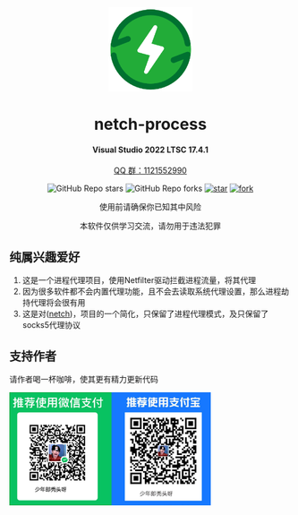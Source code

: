 <div align="center">
<p><img src="netch-process/netch-process/public/icon.png" height="150"></p> 

# netch-process
#### Visual Studio 2022 LTSC 17.4.1
<a href="https://jq.qq.com/?_wv=1027&k=ucoIVfz4" target="_blank">QQ 群：1121552990</a>

![GitHub Repo stars](https://img.shields.io/github/stars/snltty/netch-process?style=social)
![GitHub Repo forks](https://img.shields.io/github/forks/snltty/netch-process?style=social)
[![star](https://gitee.com/snltty/netch-process/badge/star.svg?theme=dark)](https://gitee.com/snltty/netch-process/stargazers)
[![fork](https://gitee.com/snltty/netch-process/badge/fork.svg?theme=dark)](https://gitee.com/snltty/netch-process/members)

使用前请确保你已知其中风险

本软件仅供学习交流，请勿用于违法犯罪

</div>

## 纯属兴趣爱好
1. 这是一个进程代理项目，使用Netfilter驱动拦截进程流量，将其代理
2. 因为很多软件都不会内置代理功能，且不会去读取系统代理设置，那么进程劫持代理将会很有用 
3. 这是对(<a href="https://github.com/netchx/netch" target="_blank">netch</a>)，项目的一个简化，只保留了进程代理模式，及只保留了socks5代理协议

## 支持作者
请作者喝一杯咖啡，使其更有精力更新代码
<p><img src="netch-process/netch-process/public/qr.jpg" width="360"></p> 